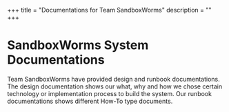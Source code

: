 +++
title = "Documentations for Team SandboxWorms"
description = ""
+++

# SandboxWorms System Documentations #

Team SandboxWorms have provided design and runbook documentations. The design documentation shows our what, why and how we chose certain technology or implementation process to build the system. Our runbook documentations shows different How-To type documents.

